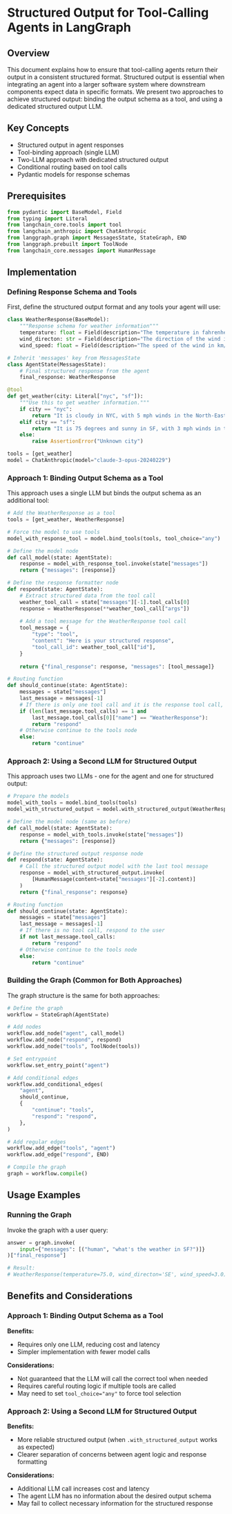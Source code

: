 # Structured Output for Tool-Calling Agents in LangGraph

## Overview
This document explains how to ensure that tool-calling agents return their output in a consistent structured format. Structured output is essential when integrating an agent into a larger software system where downstream components expect data in specific formats. We present two approaches to achieve structured output: binding the output schema as a tool, and using a dedicated structured output LLM.

## Key Concepts
- Structured output in agent responses
- Tool-binding approach (single LLM)
- Two-LLM approach with dedicated structured output
- Conditional routing based on tool calls
- Pydantic models for response schemas

## Prerequisites
```python
from pydantic import BaseModel, Field
from typing import Literal
from langchain_core.tools import tool
from langchain_anthropic import ChatAnthropic
from langgraph.graph import MessagesState, StateGraph, END
from langgraph.prebuilt import ToolNode
from langchain_core.messages import HumanMessage
```

## Implementation

### Defining Response Schema and Tools
First, define the structured output format and any tools your agent will use:

```python
class WeatherResponse(BaseModel):
    """Response schema for weather information"""
    temperature: float = Field(description="The temperature in fahrenheit")
    wind_directon: str = Field(description="The direction of the wind in abbreviated form")
    wind_speed: float = Field(description="The speed of the wind in km/h")

# Inherit 'messages' key from MessagesState
class AgentState(MessagesState):
    # Final structured response from the agent
    final_response: WeatherResponse

@tool
def get_weather(city: Literal["nyc", "sf"]):
    """Use this to get weather information."""
    if city == "nyc":
        return "It is cloudy in NYC, with 5 mph winds in the North-East direction and a temperature of 70 degrees"
    elif city == "sf":
        return "It is 75 degrees and sunny in SF, with 3 mph winds in the South-East direction"
    else:
        raise AssertionError("Unknown city")

tools = [get_weather]
model = ChatAnthropic(model="claude-3-opus-20240229")
```

### Approach 1: Binding Output Schema as a Tool
This approach uses a single LLM but binds the output schema as an additional tool:

```python
# Add the WeatherResponse as a tool
tools = [get_weather, WeatherResponse]

# Force the model to use tools
model_with_response_tool = model.bind_tools(tools, tool_choice="any")

# Define the model node
def call_model(state: AgentState):
    response = model_with_response_tool.invoke(state["messages"])
    return {"messages": [response]}

# Define the response formatter node
def respond(state: AgentState):
    # Extract structured data from the tool call
    weather_tool_call = state["messages"][-1].tool_calls[0]
    response = WeatherResponse(**weather_tool_call["args"])
    
    # Add a tool message for the WeatherResponse tool call
    tool_message = {
        "type": "tool",
        "content": "Here is your structured response",
        "tool_call_id": weather_tool_call["id"],
    }
    
    return {"final_response": response, "messages": [tool_message]}

# Routing function
def should_continue(state: AgentState):
    messages = state["messages"]
    last_message = messages[-1]
    # If there is only one tool call and it is the response tool call, respond to the user
    if (len(last_message.tool_calls) == 1 and 
        last_message.tool_calls[0]["name"] == "WeatherResponse"):
        return "respond"
    # Otherwise continue to the tools node
    else:
        return "continue"
```

### Approach 2: Using a Second LLM for Structured Output
This approach uses two LLMs - one for the agent and one for structured output:

```python
# Prepare the models
model_with_tools = model.bind_tools(tools)
model_with_structured_output = model.with_structured_output(WeatherResponse)

# Define the model node (same as before)
def call_model(state: AgentState):
    response = model_with_tools.invoke(state["messages"])
    return {"messages": [response]}

# Define the structured output response node
def respond(state: AgentState):
    # Call the structured output model with the last tool message
    response = model_with_structured_output.invoke(
        [HumanMessage(content=state["messages"][-2].content)]
    )
    return {"final_response": response}

# Routing function
def should_continue(state: AgentState):
    messages = state["messages"]
    last_message = messages[-1]
    # If there is no tool call, respond to the user
    if not last_message.tool_calls:
        return "respond"
    # Otherwise continue to the tools node
    else:
        return "continue"
```

### Building the Graph (Common for Both Approaches)
The graph structure is the same for both approaches:

```python
# Define the graph
workflow = StateGraph(AgentState)

# Add nodes
workflow.add_node("agent", call_model)
workflow.add_node("respond", respond)
workflow.add_node("tools", ToolNode(tools))

# Set entrypoint
workflow.set_entry_point("agent")

# Add conditional edges
workflow.add_conditional_edges(
    "agent",
    should_continue,
    {
        "continue": "tools",
        "respond": "respond",
    },
)

# Add regular edges
workflow.add_edge("tools", "agent")
workflow.add_edge("respond", END)

# Compile the graph
graph = workflow.compile()
```

## Usage Examples

### Running the Graph
Invoke the graph with a user query:

```python
answer = graph.invoke(
    input={"messages": [("human", "what's the weather in SF?")]}
)["final_response"]

# Result: 
# WeatherResponse(temperature=75.0, wind_directon='SE', wind_speed=3.0)
```

## Benefits and Considerations

### Approach 1: Binding Output Schema as a Tool
**Benefits:**
- Requires only one LLM, reducing cost and latency
- Simpler implementation with fewer model calls

**Considerations:**
- Not guaranteed that the LLM will call the correct tool when needed
- Requires careful routing logic if multiple tools are called
- May need to set `tool_choice="any"` to force tool selection

### Approach 2: Using a Second LLM for Structured Output
**Benefits:**
- More reliable structured output (when `.with_structured_output` works as expected)
- Clearer separation of concerns between agent logic and response formatting

**Considerations:**
- Additional LLM call increases cost and latency
- The agent LLM has no information about the desired output schema
- May fail to collect necessary information for the structured response
